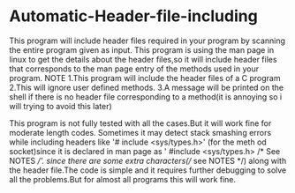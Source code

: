 Automatic-Header-file-including
===============================

This program will include header files required in your program by scanning the entire program given as input.
This program is using the man page in linux to get the details about the header files,so it will include header files
that corresponds to the man page entry of the methods used in your program.
NOTE
1.This program will include the header files of a C program
2.This will ignore user defined methods.
3.A message will be printed on the shell if there is no header file corresponding to a method(it is annoying so 
  i will trying to avoid this later)

This program is not fully tested with all the cases.But it will work fine for moderate length codes.
Sometimes it may detect stack smashing errors while including headers like '# include <sys/types.h>' (for the meth
od socket)since it is declared in man page as ' #include <sys/types.h>          /* See NOTES */'. since there are 
some extra characters(/* see NOTES */) along with the header file.The code is simple and it requires further debugging
to solve all the problems.But for almost all programs this will work fine.